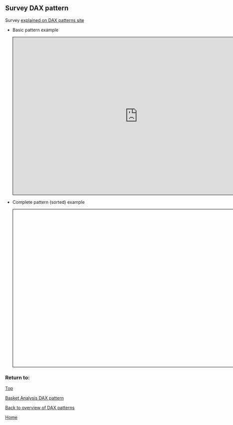 <style>
    iframe {
      border: 1px solid black;
      width: 800px;
      height: 506px;
    }
</style>


## Survey DAX pattern

Survey [explained on DAX patterns site](https://www.daxpatterns.com/survey/)

- Basic pattern example
    
    <iframe id="iframe-ss-1" title="static-segmentation-1" importance="low" allow="fullscreen"
    src="https://app.powerbi.com/view?r=eyJrIjoiOTIzZjVkNDEtYTQ4Yi00NmE0LWE5NTAtZGI5M2ZlN2U1ZTM4IiwidCI6Ijg1OTBlYTFlLTdiMjctNDJlNS04MTdmLTZjOGYzNzE5ZjMxNCJ9"></iframe>
    

- Complete pattern (sorted) example
    
    <iframe id="iframe-ss-2" title="static-segmentation-1" importance="low"  allow="fullscreen" 
    src=""></iframe>
    

### Return to: 
[Top](#survey-dax-pattern)
  
[Basket Analysis DAX pattern](/Power-BI-samples-DAX-patterns/basket-analysis/)
  
[Back to overview of DAX patterns](/Power-BI-samples-DAX-patterns)
  
[Home](/.)
